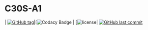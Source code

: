 # C30S-A1
| [![GitHub tag](https://img.shields.io/github/tag/expressjs/express.svg)](https://github.com/cgenyk/C30S-A1-FIXED)|[![Codacy Badge](https://api.codacy.com/project/badge/Grade/2b27365a3738479d9a75326ab87abec0) | [![license](https://img.shields.io/github/license/mashape/apistatus.svg)| [![GitHub last commit](https://img.shields.io/github/last-commit/google/skia.svg)](https://github.com/cgenyk/C30S-A1-FIXED)
